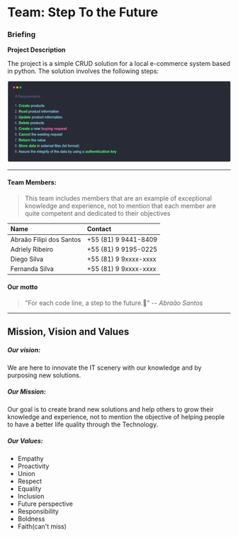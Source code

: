 # Team: Step To the Future


### Briefing

**Project Description**

 The project is a simple CRUD solution for a local e-commerce system based in python. The solution involves the following steps:

![steps](./images/Captura%20de%20tela%202024-09-11%20232422.png)


<hr>

#### Team Members:

>This team includes members that are an example of exceptional knowledge and experience, not to mention that each member are quite competent and dedicated to their objectives


Name | Contact
:---- | :---- 
Abraão Filipi dos Santos | +55 (81) 9 9441-8409
Adriely Ribeiro | +55 (81) 9 9195-0225
Diego Silva | +55 (81) 9 9xxxx-xxxx
Fernanda Silva | +55 (81) 9 9xxxx-xxxx

#### Our motto
> "For each code line, a step to the future.🚀"
> -- _Abraão Santos_

<hr>

## Mission, Vision and Values

##### Our vision:

We are here to innovate the IT scenery with our knowledge and by purposing new solutions.

##### Our Mission:

Our goal is to create brand new solutions and help others to grow their knowledge and experience, not to mention the objective of helping people to have a better life quality through the Technology.

##### Our Values:

- Empathy
- Proactivity
- Union
- Respect
- Equality
- Inclusion
- Future perspective
- Responsibility
- Boldness
- Faith(can't miss)
